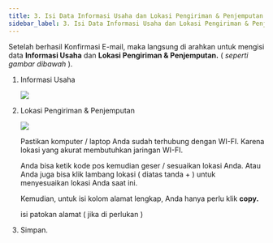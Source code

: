 ```yaml
---
title: 3. Isi Data Informasi Usaha dan Lokasi Pengiriman & Penjemputan
sidebar_label: 3. Isi Data Informasi Usaha dan Lokasi Pengiriman & Penjemputan
---
```

S﻿etelah berhasil Konfirmasi E-mail, maka langsung di arahkan untuk mengisi data **Informasi Usaha** dan **Lokasi Pengiriman & Penjemputan.** ( *seperti gambar dibawah* ).

1. I﻿nformasi Usaha

   ![](/img/3.-informasi-usaha_update.png)
2. L﻿okasi Pengiriman & Penjemputan

   ![](/img/3.-update-lokasi-pengiriman-penjemputan.png)

   P﻿astikan komputer / laptop Anda sudah terhubung dengan WI-FI. Karena lokasi yang akurat membutuhkan jaringan WI-FI.

   A﻿nda bisa ketik kode pos kemudian geser / sesuaikan lokasi Anda. Atau Anda juga bisa klik lambang lokasi ( diatas tanda + ) untuk menyesuaikan lokasi Anda saat ini. 

   K﻿emudian, untuk isi kolom alamat lengkap, Anda hanya perlu klik **copy.**

   i﻿si patokan alamat ( jika di perlukan ) 
3. S﻿impan.